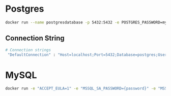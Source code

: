 
# Postgres

```bash
docker run --name postgresdatabase -p 5432:5432 -e POSTGRES_PASSWORD=mysecretp@ssword! -d postgres
```
## Connection String
```bash
# Connection strings
 "DefaultConnection" : "Host=localhost;Port=5432;Database=postgres;Username=postgres;Password=mysecretp@ssword!;"
```

# MySQL
```bash
docker run -e "ACCEPT_EULA=1" -e "MSSQL_SA_PASSWORD={password}" -e "MSSQL_PID=Developer" -e "MSSQL_USER=SA" -p 1433:1433 -d --name=sql mcr.microsoft.com/azure-sql-edge
```
